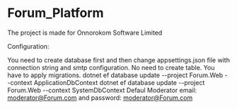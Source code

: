 # Forum_Platform
The project is made for Onnorokom Software Limited

Configuration:

You need to create database first and then change appsettings.json file with connection string and smtp configuration.
No need to create table. You have to apply migrations.
dotnet ef database update --project Forum.Web --context ApplicationDbContext
dotnet ef database update --project Forum.Web --context SystemDbContext
Defaul Moderator email: moderator@Forum.com and password: moderator@Forum.com
